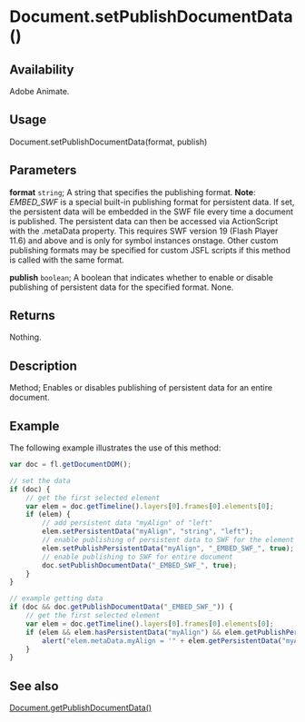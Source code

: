 # Document.setPublishDocumentData()

## Availability

Adobe Animate.

## Usage

Document.setPublishDocumentData(format, publish)

## Parameters

**format** `string`; A string that specifies the publishing format.
**Note**: _EMBED_SWF_ is a special built-in publishing format for persistent data. If set, the persistent data will be embedded in the SWF file every time a document is published. The persistent data can then be accessed via ActionScript with the .metaData property. This requires SWF version 19 (Flash Player 11.6) and above and is only for symbol instances onstage. Other custom publishing formats may be specified for custom JSFL scripts if this method is called with the same format.

**publish** `boolean`; A boolean that indicates whether to enable or disable publishing of persistent data for the specified format. None.

## Returns

Nothing.

## Description

Method; Enables or disables publishing of persistent data for an entire document.

## Example

The following example illustrates the use of this method:

```javascript
var doc = fl.getDocumentDOM();

// set the data
if (doc) {
    // get the first selected element
    var elem = doc.getTimeline().layers[0].frames[0].elements[0];
    if (elem) {
        // add persistent data "myAlign" of "left"
        elem.setPersistentData("myAlign", "string", "left");
        // enable publishing of persistent data to SWF for the element 
        elem.setPublishPersistentData("myAlign", "_EMBED_SWF_", true);
        // enable publishing to SWF for entire document 
        doc.setPublishDocumentData("_EMBED_SWF_", true);
    }
}

// example getting data
if (doc && doc.getPublishDocumentData("_EMBED_SWF_")) {
    // get the first selected element
    var elem = doc.getTimeline().layers[0].frames[0].elements[0];
    if (elem && elem.hasPersistentData("myAlign") && elem.getPublishPersistentData("myAlign", "_EMBED_SWF_")) {
        alert("elem.metaData.myAlign = '" + elem.getPersistentData("myAlign") + "' will be embedded in SWF when published.");
    }
}
```

## See also

[Document.getPublishDocumentData()](../Document_object/Document83.md)
